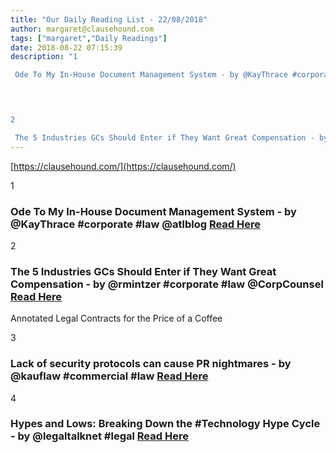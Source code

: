 ```yaml
---
title: "Our Daily Reading List - 22/08/2018"
author: margaret@clausehound.com
tags: ["margaret","Daily Readings"]
date: 2018-08-22 07:15:39
description: "1

 Ode To My In-House Document Management System - by @KayThrace #corporate #law @atlblog Read Here

 


2

 The 5 Industries GCs Should Enter if They Want Great Compensation - by @rmintzer #corpo..."
---
```


[https://clausehound.com/](https://clausehound.com/)

1

###  Ode To My In-House Document Management System - by @KayThrace #corporate #law @atlblog [Read Here](https://abovethelaw.com/2018/08/ode-to-my-in-house-document-management-system/)

 

2

###  The 5 Industries GCs Should Enter if They Want Great Compensation - by @rmintzer #corporate #law @CorpCounsel [Read Here](https://www.law.com/corpcounsel/2018/08/17/the-5-industries-gcs-should-enter-if-they-want-great-compensation/)

Annotated Legal Contracts
for the Price of a Coffee

3

###  Lack of security protocols can cause PR nightmares - by @kauflaw #commercial #law [Read Here](https://www.kauflaw.net/blog/2018/08/lack-of-security-protocols-can-cause-pr-nightmares.shtml)

 

4

###  Hypes and Lows: Breaking Down the #Technology Hype Cycle - by @legaltalknet #legal [Read Here](https://legaltalknetwork.com/podcasts/kennedy-mighell-report/2018/08/hypes-and-lows-breaking-down-the-technology-hype-cycle/)

 